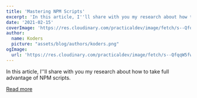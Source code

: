 ```yaml
---
title: 'Mastering NPM Scripts'
excerpt: 'In this article, I''ll share with you my research about how to take full advantage of NPM scripts.'
date: '2021-02-15'
coverImage: 'https://res.cloudinary.com/practicaldev/image/fetch/s--QfqqW5fw--/c_imagga_scale,f_auto,fl_progressive,h_420,q_auto,w_1000/https://i.imgur.com/oKamQoX.png'
author:
  name: Koders
  picture: "assets/blog/authors/koders.png"
ogImage:
  url: 'https://res.cloudinary.com/practicaldev/image/fetch/s--QfqqW5fw--/c_imagga_scale,f_auto,fl_progressive,h_420,q_auto,w_1000/https://i.imgur.com/oKamQoX.png'
---
```


In this article, I''ll share with you my research about how to take full advantage of NPM scripts.

[Read more](https://dev.to/paulasantamaria/mastering-npm-scripts-2chd)
